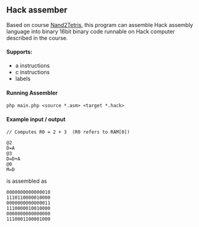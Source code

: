 ## Hack assember

Based on course [Nand2Tetris](https://nand2tetris.org), this program can assemble Hack assembly language into binary 16bit binary code runnable on Hack computer described in the course.

#### Supports:
 - a instructions
 - c instructions
 - labels

#### Running Assembler
```
php main.php <source *.asm> <target *.hack>
```

#### Example input / output

```
// Computes R0 = 2 + 3  (R0 refers to RAM[0])

@2
D=A
@3
D=D+A
@0
M=D
```

is assembled as

```
0000000000000010
1110110000010000
0000000000000011
1110000010010000
0000000000000000
1110001100001000
```

